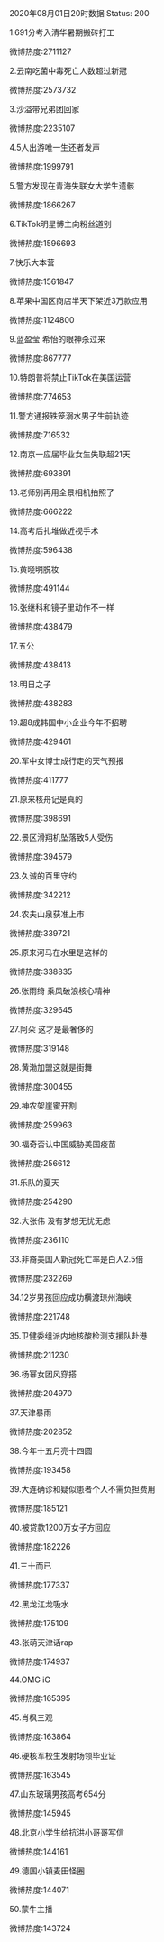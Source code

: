 2020年08月01日20时数据
Status: 200

1.691分考入清华暑期搬砖打工

微博热度:2711127

2.云南吃菌中毒死亡人数超过新冠

微博热度:2573732

3.沙溢带兄弟团回家

微博热度:2235107

4.5人出游唯一生还者发声

微博热度:1999791

5.警方发现在青海失联女大学生遗骸

微博热度:1866267

6.TikTok明星博主向粉丝道别

微博热度:1596693

7.快乐大本营

微博热度:1561847

8.苹果中国区商店半天下架近3万款应用

微博热度:1124800

9.蓝盈莹 希怡的眼神杀过来

微博热度:867777

10.特朗普将禁止TikTok在美国运营

微博热度:774653

11.警方通报铁笼溺水男子生前轨迹

微博热度:716532

12.南京一应届毕业女生失联超21天

微博热度:693891

13.老师别再用全景相机拍照了

微博热度:666222

14.高考后扎堆做近视手术

微博热度:596438

15.黄晓明脱妆

微博热度:491144

16.张继科和镜子里动作不一样

微博热度:438479

17.五公

微博热度:438413

18.明日之子

微博热度:438283

19.超8成韩国中小企业今年不招聘

微博热度:429461

20.军中女博士成行走的天气预报

微博热度:411777

21.原来核舟记是真的

微博热度:398691

22.景区滑翔机坠落致5人受伤

微博热度:394579

23.久诚的百里守约

微博热度:342212

24.农夫山泉获准上市

微博热度:339721

25.原来河马在水里是这样的

微博热度:338835

26.张雨绮 乘风破浪核心精神

微博热度:329645

27.阿朵 这才是最奢侈的

微博热度:319148

28.黄渤加盟这就是街舞

微博热度:300455

29.神农架崖蜜开割

微博热度:259963

30.福奇否认中国威胁美国疫苗

微博热度:256612

31.乐队的夏天

微博热度:254290

32.大张伟 没有梦想无忧无虑

微博热度:236110

33.非裔美国人新冠死亡率是白人2.5倍

微博热度:232269

34.12岁男孩回应成功横渡琼州海峡

微博热度:221748

35.卫健委组派内地核酸检测支援队赴港

微博热度:211230

36.杨幂女团风穿搭

微博热度:204970

37.天津暴雨

微博热度:202852

38.今年十五月亮十四圆

微博热度:193458

39.大连确诊和疑似患者个人不需负担费用

微博热度:185121

40.被贷款1200万女子方回应

微博热度:182226

41.三十而已

微博热度:177337

42.黑龙江龙吸水

微博热度:175109

43.张萌天津话rap

微博热度:174937

44.OMG iG

微博热度:165395

45.肖枫三观

微博热度:163864

46.硬核军校生发射场领毕业证

微博热度:163545

47.山东玻璃男孩高考654分

微博热度:145945

48.北京小学生给抗洪小哥哥写信

微博热度:144161

49.德国小镇麦田怪圈

微博热度:144071

50.蒙牛主播

微博热度:143724

